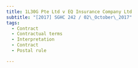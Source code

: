 ```yaml
---
title: 1L30G Pte Ltd v EQ Insurance Company Ltd 
subtitle: "[2017] SGHC 242 / 02\_October\_2017"
tags:
  - Contract
  - Contractual terms
  - Interpretation
  - Contract
  - Postal rule

---
```


